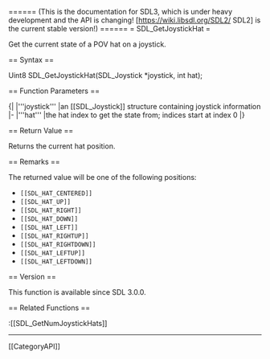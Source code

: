 ====== (This is the documentation for SDL3, which is under heavy development and the API is changing! [https://wiki.libsdl.org/SDL2/ SDL2] is the current stable version!) ======
= SDL_GetJoystickHat =

Get the current state of a POV hat on a joystick.

== Syntax ==

<syntaxhighlight lang='c'>
Uint8 SDL_GetJoystickHat(SDL_Joystick *joystick,
                         int hat);
</syntaxhighlight>

== Function Parameters ==

{|
|'''joystick'''
|an [[SDL_Joystick]] structure containing joystick information
|-
|'''hat'''
|the hat index to get the state from; indices start at index 0
|}

== Return Value ==

Returns the current hat position.

== Remarks ==

The returned value will be one of the following positions:

* <code>[[SDL_HAT_CENTERED]]</code>
* <code>[[SDL_HAT_UP]]</code>
* <code>[[SDL_HAT_RIGHT]]</code>
* <code>[[SDL_HAT_DOWN]]</code>
* <code>[[SDL_HAT_LEFT]]</code>
* <code>[[SDL_HAT_RIGHTUP]]</code>
* <code>[[SDL_HAT_RIGHTDOWN]]</code>
* <code>[[SDL_HAT_LEFTUP]]</code>
* <code>[[SDL_HAT_LEFTDOWN]]</code>

== Version ==

This function is available since SDL 3.0.0.

== Related Functions ==

:[[SDL_GetNumJoystickHats]]

----
[[CategoryAPI]]



